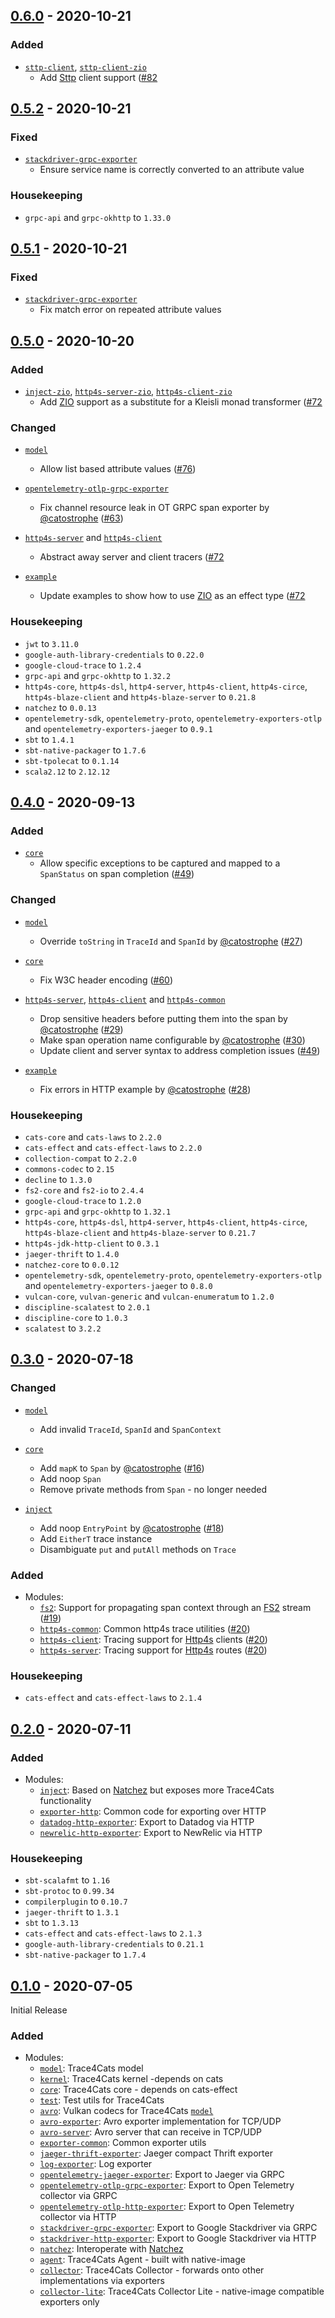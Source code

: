 ## [0.6.0] - 2020-10-21

### Added

* [`sttp-client`],  [`sttp-client-zio`]
  - Add [Sttp] client support ([#82](../../pull/82)
 
## [0.5.2] - 2020-10-21

### Fixed

* [`stackdriver-grpc-exporter`]
  - Ensure service name is correctly converted to an attribute value
  
### Housekeeping

  - `grpc-api` and `grpc-okhttp` to `1.33.0`
  
## [0.5.1] - 2020-10-21

### Fixed

* [`stackdriver-grpc-exporter`]
  - Fix match error on repeated attribute values

## [0.5.0] - 2020-10-20

### Added

* [`inject-zio`], [`http4s-server-zio`],  [`http4s-client-zio`]
  - Add [ZIO] support as a substitute for a Kleisli monad transformer ([#72](../../pull/72)
  

### Changed

* [`model`]
  - Allow list based attribute values ([#76](../../pull/76))
  
* [`opentelemetry-otlp-grpc-exporter`]
  - Fix channel resource leak in OT GRPC span exporter by [@catostrophe] ([#63](../../pull/63))

* [`http4s-server`] and  [`http4s-client`]
  - Abstract away server and client tracers ([#72](../../pull/72)
  
* [`example`]
  - Update examples to show how to use [ZIO] as an effect type ([#72](../../pull/72)

### Housekeeping

  - `jwt` to `3.11.0`
  - `google-auth-library-credentials` to `0.22.0`
  - `google-cloud-trace` to `1.2.4`
  - `grpc-api` and `grpc-okhttp` to `1.32.2`
  - `http4s-core`, `http4s-dsl`, `http4-server`, `http4s-client`, `http4s-circe`, `http4s-blaze-client` 
  and `http4s-blaze-server` to `0.21.8`  
  - `natchez` to `0.0.13`
  - `opentelemetry-sdk`, `opentelemetry-proto`, `opentelemetry-exporters-otlp` and `opentelemetry-exporters-jaeger` to
  `0.9.1`  
  - `sbt` to `1.4.1`
  - `sbt-native-packager` to `1.7.6`
  - `sbt-tpolecat` to `0.1.14`
  - `scala2.12` to `2.12.12`

## [0.4.0] - 2020-09-13

### Added

* [`core`]
  - Allow specific exceptions to be captured and mapped to a `SpanStatus` on span completion ([#49](../../pull/49))

### Changed

* [`model`]
  - Override `toString` in `TraceId` and `SpanId` by [@catostrophe] ([#27](../../pull/27))
  
* [`core`]
  - Fix W3C header encoding ([#60](../../pull/60))

* [`http4s-server`],  [`http4s-client`] and [`http4s-common`]
  - Drop sensitive headers before putting them into the span by [@catostrophe] ([#29](../../pull/29))
  - Make span operation name configurable by [@catostrophe] ([#30](../../pull/30))
  - Update client and server syntax to address completion issues ([#49](../../pull/49))
  
* [`example`]
  - Fix errors in HTTP example by [@catostrophe] ([#28](../../pull/28))

### Housekeeping

  - `cats-core` and `cats-laws` to `2.2.0`
  - `cats-effect` and `cats-effect-laws` to `2.2.0`
  - `collection-compat` to `2.2.0`
  - `commons-codec` to `2.15`
  - `decline` to `1.3.0`
  - `fs2-core` and `fs2-io` to `2.4.4`
  - `google-cloud-trace` to `1.2.0`
  - `grpc-api` and `grpc-okhttp` to `1.32.1`
  - `http4s-core`, `http4s-dsl`, `http4-server`, `http4s-client`, `http4s-circe`, `http4s-blaze-client` 
  and `http4s-blaze-server` to `0.21.7`
  - `http4s-jdk-http-client` to `0.3.1`
  - `jaeger-thrift` to `1.4.0`
  - `natchez-core` to `0.0.12`
  - `opentelemetry-sdk`, `opentelemetry-proto`, `opentelemetry-exporters-otlp` and `opentelemetry-exporters-jaeger` to
  `0.8.0`
  - `vulcan-core`, `vulvan-generic` and `vulcan-enumeratum` to `1.2.0`
  - `discipline-scalatest` to `2.0.1`
  - `discipline-core` to `1.0.3`
  - `scalatest` to `3.2.2`
  
## [0.3.0] - 2020-07-18

### Changed

* [`model`]
  - Add invalid `TraceId`, `SpanId` and `SpanContext`

* [`core`]
  - Add `mapK` to `Span` by [@catostrophe] ([#16](../../pull/16))
  - Add noop `Span`
  - Remove private methods from `Span` - no longer needed
  
* [`inject`]
  - Add noop `EntryPoint` by [@catostrophe] ([#18](../../pull/18))
  - Add `EitherT` trace instance
  - Disambiguate `put` and `putAll` methods on `Trace`

### Added

* Modules:
  - [`fs2`]: Support for propagating span context through an [FS2] stream ([#19](../../pull/19))
  - [`http4s-common`]: Common http4s trace utilities ([#20](../../pull/20))
  - [`http4s-client`]: Tracing support for [Http4s] clients ([#20](../../pull/20))
  - [`http4s-server`]: Tracing support for [Http4s] routes ([#20](../../pull/20))

### Housekeeping
  - `cats-effect` and `cats-effect-laws` to `2.1.4`
  
## [0.2.0] - 2020-07-11

### Added

* Modules:
  - [`inject`]: Based on [Natchez] but exposes more Trace4Cats functionality
  - [`exporter-http`]: Common code for exporting over HTTP
  - [`datadog-http-exporter`]: Export to Datadog via HTTP
  - [`newrelic-http-exporter`]: Export to NewRelic via HTTP

### Housekeeping
  - `sbt-scalafmt` to `1.16`
  - `sbt-protoc` to `0.99.34`
  - `compilerplugin` to `0.10.7`
  - `jaeger-thrift` to `1.3.1`
  - `sbt` to `1.3.13`
  - `cats-effect` and `cats-effect-laws` to `2.1.3`
  - `google-auth-library-credentials` to `0.21.1`
  - `sbt-native-packager` to `1.7.4`

## [0.1.0] - 2020-07-05

Initial Release

### Added

* Modules:
  - [`model`]: Trace4Cats model
  - [`kernel`]: Trace4Cats kernel -depends on cats
  - [`core`]: Trace4Cats core - depends on cats-effect
  - [`test`]: Test utils for Trace4Cats
  - [`avro`]: Vulkan codecs for Trace4Cats [`model`]
  - [`avro-exporter`]: Avro exporter implementation for TCP/UDP
  - [`avro-server`]: Avro server that can receive in TCP/UDP
  - [`exporter-common`]: Common exporter utils
  - [`jaeger-thrift-exporter`]: Jaeger compact Thrift exporter
  - [`log-exporter`]: Log exporter
  - [`opentelemetry-jaeger-exporter`]: Export to Jaeger via GRPC
  - [`opentelemetry-otlp-grpc-exporter`]: Export to Open Telemetry collector via GRPC
  - [`opentelemetry-otlp-http-exporter`]: Export to Open Telemetry collector via HTTP
  - [`stackdriver-grpc-exporter`]: Export to Google Stackdriver via GRPC
  - [`stackdriver-http-exporter`]: Export to Google Stackdriver via HTTP
  - [`natchez`]: Interoperate with [Natchez]
  - [`agent`]: Trace4Cats Agent - built with native-image
  - [`collector`]: Trace4Cats Collector - forwards onto other implementations via exporters
  - [`collector-lite`]: Trace4Cats Collector Lite - native-image compatible exporters only

[`model`]: modules/model
[`kernel`]: modules/kernel
[`core`]: modules/core
[`inject`]: modules/inject
[`inject-zio`]: modules/inject-zio
[`fs2`]: modules/fs2
[`example`]: modules/example
[`http4s-common`]: modules/http4s-common
[`http4s-client`]: modules/http4s-client
[`http4s-server`]: modules/http4s-server
[`http4s-client-zio`]: modules/http4s-client-zio
[`http4s-server-zio`]: modules/http4s-server-zio
[`sttp-client`]: modules/sttp-client
[`sttp-client-zio`]: modules/sttp-client-zio
[`test`]: modules/avro
[`avro`]: modules/avro
[`avro-exporter`]: modules/avro-exporter
[`avro-server`]: modules/avro-exporter
[`exporter-common`]: modules/exporter-common
[`exporter-http`]: modules/exporter-http
[`jaeger-thrift-exporter`]: modules/jaeger-thrift-exporter
[`log-exporter`]: modules/log-exporter
[`opentelemetry-jaeger-exporter`]: modules/opentelemetry-jaeger-export
[`opentelemetry-otlp-grpc-exporter`]: modules/opentelemetry-otlp-grpc-exporter
[`opentelemetry-otlp-http-exporter`]: modules/opentelemetry-otlp-http-exporter
[`stackdriver-grpc-exporter`]: modules/stackdriver-grpc-exporter
[`stackdriver-http-exporter`]: modules/stackdriver-http-exporter
[`datadog-http-exporter`]: modules/datadog-http-exporter
[`newrelic-http-exporter`]: modules/newrelic-http-exporter
[`natchez`]: modules/natchez
[`agent`]: modules/agent
[`collector`]: modules/collector
[`collector-lite`]: modules/collector-lite

[Natchez]: https://github.com/tpolecat/natchez
[FS2]: https://fs2.io
[Http4s]: https://http4s.org
[ZIO]: https://zio.dev
[Sttp]: https://sttp.softwaremill.com

[0.6.0]: https://github.com/janstenpickle/trace4cats/compare/v0.5.2..v0.6.0
[0.5.2]: https://github.com/janstenpickle/trace4cats/compare/v0.5.1..v0.5.2
[0.5.1]: https://github.com/janstenpickle/trace4cats/compare/v0.5.0..v0.5.1
[0.5.0]: https://github.com/janstenpickle/trace4cats/compare/v0.4.0..v0.5.0
[0.4.0]: https://github.com/janstenpickle/trace4cats/compare/v0.3.0..v0.4.0
[0.3.0]: https://github.com/janstenpickle/trace4cats/compare/v0.2.0..v0.3.0
[0.2.0]: https://github.com/janstenpickle/trace4cats/compare/v0.1.0..v0.2.0
[0.1.0]: https://github.com/janstenpickle/trace4cats/tree/v0.1.0

[@catostrophe]: https://github.com/catostrophe